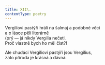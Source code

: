 ```yaml
---
title: XII\.
contentType: poetry
---
```


<section>

Vergiliovi pastýři hráli na šalmaj a podobné věci  
a o lásce pěli literárně  
(prý — já nikdy Vergilia nečetl.  
Proč vlastně bych ho měl číst?)

</section>

<section>

Ale chudáci Vergiliovi pastýři jsou Vergilius,  
zato příroda je krásná a dávná.

</section>
